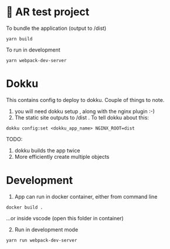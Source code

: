 # 🚀 AR test project

To bundle the application (output to /dist)

```
yarn build
```

To run in development
```
yarn webpack-dev-server
```

# Dokku
This contains config to deploy to dokku. Couple of things to note.
1. you will need dokku setup , along with the nginx plugin :-)
2. The static site outputs to /dist . To tell dokku about this:
```
dokku config:set <dokku_app_name> NGINX_ROOT=dist
```

TODO:
1. dokku builds the app twice
2. More efficiently create multiple objects

# Development
1. App can run in docker container, either from command line 
```
docker build .
```

...or inside vscode (open this folder in container)

2. Run in development mode
```
yarn run webpack-dev-server
```
